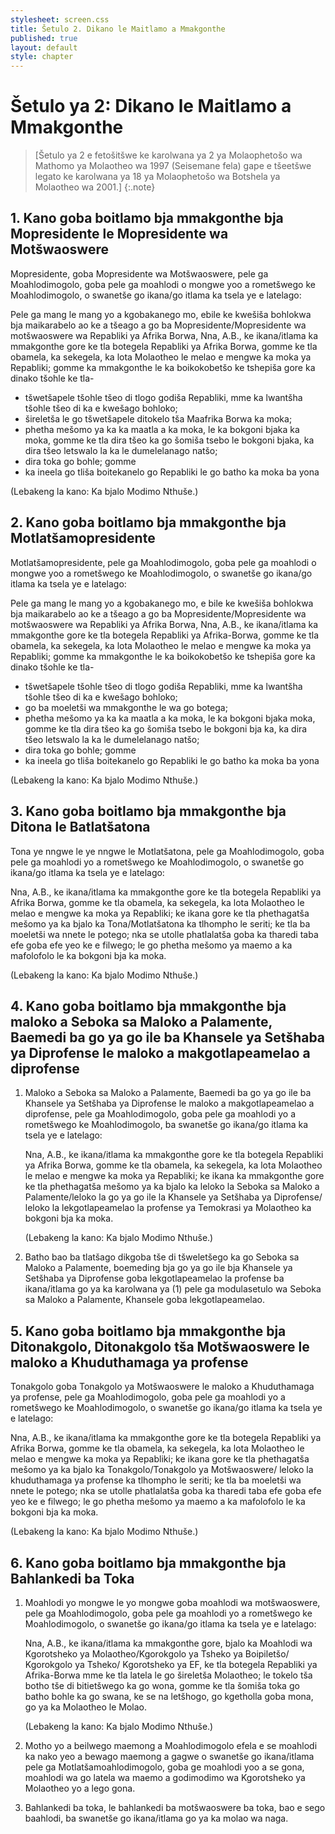```yaml
---
stylesheet: screen.css
title: Šetulo 2. Dikano le Maitlamo a Mmakgonthe
published: true
layout: default
style: chapter
---
```


# Šetulo ya 2: Dikano le Maitlamo a Mmakgonthe

> [Šetulo ya 2 e fetošitšwe ke karolwana ya 2 ya Molaophetošo wa Mathomo ya Molaotheo wa 1997 (Seisemane fela) gape e tšeetšwe legato ke karolwana ya 18 ya Molaophetošo wa Botshela ya Molaotheo wa 2001.]
{:.note}

## 1. Kano goba boitlamo bja mmakgonthe bja Mopresidente le Mopresidente wa Motšwaoswere

Mopresidente, goba Mopresidente wa Motšwaoswere, pele ga Moahlodimogolo, goba pele ga moahlodi o mongwe yoo a rometšwego ke Moahlodimogolo, o swanetše go ikana/go itlama ka tsela ye e latelago:

Pele ga mang le mang yo a kgobakanego mo, ebile ke kwešiša bohlokwa bja maikarabelo ao ke a tšeago a go ba Mopresidente/Mopresidente wa motšwaoswere wa Repabliki ya Afrika Borwa, Nna, A.B., ke ikana/itlama ka mmakgonthe gore ke tla botegela Repabliki ya Afrika Borwa, gomme ke tla obamela, ka sekegela, ka lota Molaotheo le melao e mengwe ka moka ya Repabliki; gomme ka mmakgonthe le ka boikokobetšo ke tshepiša gore ka dinako tšohle ke tla-

*	tšwetšapele tšohle tšeo di tlogo godiša Repabliki, mme ka lwantšha tšohle tšeo di ka e kwešago bohloko;
*	šireletša le go tšwetšapele ditokelo tša Maafrika Borwa ka moka;
*	phetha mešomo ya ka ka maatla a ka moka, le ka bokgoni bjaka ka moka, gomme ke tla dira tšeo ka go šomiša tsebo le bokgoni bjaka, ka dira tšeo letswalo la ka le dumelelanago natšo;
*	dira toka go bohle; gomme
*	ka ineela go tliša boitekanelo go Repabliki le go batho ka moka ba yona 

(Lebakeng la kano: Ka bjalo Modimo Nthuše.)

## 2. Kano goba boitlamo bja mmakgonthe bja Motlatšamopresidente

Motlatšamopresidente, pele ga Moahlodimogolo, goba pele ga moahlodi o mongwe yoo a rometšwego ke Moahlodimogolo, o swanetše go ikana/go itlama ka tsela ye e latelago:

Pele ga mang le mang yo a kgobakanego mo, e bile ke kwešiša bohlokwa bja maikarabelo ao ke a tšeago a go ba Mopresidente/Mopresidente wa motšwaoswere wa Repabliki ya Afrika Borwa, Nna, A.B., ke ikana/itlama ka mmakgonthe gore ke tla botegela Repabliki ya Afrika-Borwa, gomme ke tla obamela, ka sekegela, ka lota Molaotheo le melao e mengwe ka moka ya Repabliki; gomme ka mmakgonthe le ka boikokobetšo ke tshepiša gore ka dinako tšohle ke tla-

*	tšwetšapele tšohle tšeo di tlogo godiša Repabliki, mme ka lwantšha tšohle tšeo di ka e kwešago bohloko;
*	go ba moeletši wa mmakgonthe le wa go botega;
*	phetha mešomo ya ka ka maatla a ka moka, le ka bokgoni bjaka moka, gomme ke tla dira tšeo ka go šomiša tsebo le bokgoni bja ka, ka dira tšeo letswalo la ka le dumelelanago natšo;
*	dira toka go bohle; gomme
*	ka ineela go tliša boitekanelo go Repabliki le go batho ka moka ba yona 

(Lebakeng la kano: Ka bjalo Modimo Nthuše.)

## 3. Kano goba boitlamo bja mmakgonthe bja Ditona le Batlatšatona

Tona ye nngwe le ye nngwe le Motlatšatona, pele ga Moahlodimogolo, goba pele ga moahlodi yo a rometšwego ke Moahlodimogolo, o swanetše go ikana/go itlama ka tsela ye e latelago:

Nna, A.B., ke ikana/itlama ka mmakgonthe gore ke tla botegela Repabliki ya Afrika Borwa, gomme ke tla obamela, ka sekegela, ka lota Molaotheo le melao e mengwe ka moka ya Repabliki; ke ikana gore ke tla phethagatša mešomo ya ka bjalo ka Tona/Motlatšatona ka tlhompho le seriti; ke tla ba moeletši wa nnete le potego; nka se utolle phatlalatša goba ka tharedi taba efe goba efe yeo ke e filwego; le go phetha mešomo ya maemo a ka mafolofolo le ka bokgoni bja ka moka.

(Lebakeng la kano: Ka bjalo Modimo Nthuše.)

## 4. Kano goba boitlamo bja mmakgonthe bja maloko a Seboka sa Maloko a Palamente, Baemedi ba go ya go ile ba Khansele ya Setšhaba ya Diprofense le maloko a makgotlapeamelao a diprofense

1.	Maloko a Seboka sa Maloko a Palamente, Baemedi ba go ya go ile ba Khansele ya Setšhaba ya Diprofense le maloko a makgotlapeamelao a diprofense, pele ga
Moahlodimogolo, goba pele ga moahlodi yo a rometšwego ke Moahlodimogolo, ba swanetše go ikana/go itlama ka tsela ye e latelago:

	Nna, A.B., ke ikana/itlama ka mmakgonthe gore ke tla botegela Repabliki ya Afrika Borwa, gomme ke tla obamela, ka sekegela, ka lota Molaotheo le melao e mengwe ka moka ya Repabliki; ke ikana ka mmakgonthe gore ke tla phethagatša mešomo ya ka bjalo ka leloko la Seboka sa Maloko a Palamente/leloko la go ya go ile la Khansele ya Setšhaba ya Diprofense/ leloko la lekgotlapeamelao la profense ya Temokrasi ya Molaotheo ka bokgoni bja ka moka.

	(Lebakeng la kano: Ka bjalo Modimo Nthuše.)

2.	Batho bao ba tlatšago dikgoba tše di tšweletšego ka go Seboka sa Maloko a Palamente, boemeding bja go ya go ile bja Khansele ya Setšhaba ya Diprofense goba lekgotlapeamelao la profense ba ikana/itlama go ya ka karolwana ya (1) pele ga modulasetulo wa Seboka sa Maloko a Palamente, Khansele goba lekgotlapeamelao.

## 5. Kano goba boitlamo bja mmakgonthe bja Ditonakgolo, Ditonakgolo tša Motšwaoswere le maloko a Khuduthamaga ya profense

Tonakgolo goba Tonakgolo ya Motšwaoswere le maloko a Khuduthamaga ya profense, pele ga Moahlodimogolo, goba pele ga moahlodi yo a rometšwego ke Moahlodimogolo, o swanetše go ikana/go itlama ka tsela ye e latelago:

Nna, A.B., ke ikana/itlama ka mmakgonthe gore ke tla botegela Repabliki ya Afrika Borwa, gomme ke tla obamela, ka sekegela, ka lota Molaotheo le melao e mengwe ka moka ya Repabliki; ke ikana gore ke tla phethagatša mešomo ya ka bjalo ka Tonakgolo/Tonakgolo ya Motšwaoswere/ leloko la khuduthamaga ya profense ka tlhompho le seriti; ke tla ba moeletši wa nnete le potego; nka se utolle phatlalatša goba ka tharedi taba efe goba efe yeo ke e filwego; le go phetha mešomo ya maemo a ka mafolofolo le ka bokgoni bja ka moka.

(Lebakeng la kano: Ka bjalo Modimo Nthuše.)

## 6. Kano goba boitlamo bja mmakgonthe bja Bahlankedi ba Toka

1.	Moahlodi yo mongwe le yo mongwe goba moahlodi wa motšwaoswere, pele ga Moahlodimogolo, goba pele ga moahlodi yo a rometšwego ke Moahlodimogolo, o swanetše go ikana/go itlama ka tsela ye e latelago:

	Nna, A.B., ke ikana/itlama ka mmakgonthe gore, bjalo ka Moahlodi wa Kgorotsheko ya Molaotheo/Kgorokgolo ya Tsheko ya Boipiletšo/ Kgorokgolo ya Tsheko/ Kgorotsheko ya EF, ke tla botegela Repabliki ya Afrika-Borwa mme ke tla latela le go šireletša Molaotheo; le tokelo tša botho tše di bitietšwego ka go wona, gomme ke tla šomiša toka go batho bohle ka go swana, ke se na letšhogo, go kgetholla goba mona, go ya ka Molaotheo le Molao.

	(Lebakeng la kano: Ka bjalo Modimo Nthuše.)

1.	Motho yo a beilwego maemong a Moahlodimogolo efela e se moahlodi ka nako yeo a bewago maemong a gagwe o swanetše go ikana/itlama pele ga Motlatšamoahlodimogolo, goba ge moahlodi yoo a se gona, moahlodi wa go latela wa maemo a godimodimo wa Kgorotsheko ya Molaotheo yo a lego gona.
1.	Bahlankedi ba toka, le bahlankedi ba motšwaoswere ba toka, bao e sego baahlodi, ba swanetše go ikana/itlama go ya ka molao wa naga.
